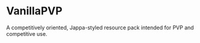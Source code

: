 # VanillaPVP
 A competitively oriented, Jappa-styled resource pack intended for PVP and competitive use.
